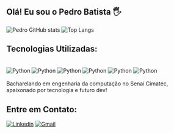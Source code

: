 ## Olá! Eu sou o Pedro Batista 🖐️



![Pedro GitHub stats](https://github-readme-stats.vercel.app/api?username=pedrojbDev&show_icons=true&theme=radical)
![Top Langs](https://github-readme-stats.vercel.app/api/top-langs/?username=pedrojbDev&size_weight=0.5&count_weight=0.5)
## Tecnologias Utilizadas:
<div style="display: inline_block"><br>
<img align="center" alt="Python" src="https://img.shields.io/badge/Python-14354C?style=for-the-badge&logo=python&logoColor=white">
<img align="center" alt="Python" src="https://img.shields.io/badge/Django-092E20?style=for-the-badge&logo=django&logoColor=white">
<img align="center" alt="Python" src="https://img.shields.io/badge/PostgreSQL-316192?style=for-the-badge&logo=postgresql&logoColor=white">
<img align="center" alt="Python" src="https://img.shields.io/badge/HTML5-E34F26?style=for-the-badge&logo=html5&logoColor=white">
<img align="center" alt="Python" src="https://img.shields.io/badge/CSS3-1572B6?style=for-the-badge&logo=css3&logoColor=white">
<img align="center" alt="Python" src="https://img.shields.io/badge/Bootstrap-563D7C?style=for-the-badge&logo=bootstrap&logoColor=white">

</div>
<br>
Bacharelando em engenharia da computação no Senai Cimatec, apaixonado por tecnologia e futuro dev!

## Entre em Contato:

[![Linkedin](https://img.shields.io/badge/LinkedIn-0077B5?style=for-the-badge&logo=linkedin&logoColor=white)](https://www.linkedin.com/in/pedro-batista-6299a3218/)
[![Gmail](https://img.shields.io/badge/Gmail-D14836?style=for-the-badge&logo=gmail&logoColor=white)](https://www.gmail.com)
